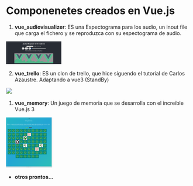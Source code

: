 # Componenetes creados en Vue.js

1. **vue_audiovisualizer**: ES una Espectograma para los audio, un inout file que carga el fichero y se reproduzca con su espectograma de audio.  
<img src="./vue_audiovisulizer/public/vue_audiovisulizer.png" width="30%"> 

2. **vue_trello**: ES un clon de trello, que hice siguendo el tutorial de Carlos Azaustre. Adaptando a vue3 (StandBy)  
<img src="./vue_trello/public/favicon.ico" width="10%"> 

1. **vue_memory**: Un juego de memoria que se desarrolla con el increible Vue.js 3  
<img src="./vue_memory/public/vue_memory.png" width="25%"> 


* **otros prontos...**